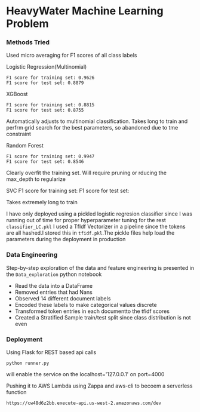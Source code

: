 # HeavyWater Machine Learning Problem

### Methods Tried

Used micro averaging for F1 scores of all class labels

Logistic Regression(Multinomial)
    
    F1 score for training set: 0.9626
    F1 score for test set: 0.8879

XGBoost

    F1 score for training set: 0.8815
    F1 score for test set: 0.8755
    
Automatically adjusts to multinomial classification. Takes long to train and perfrm grid search for the best parameters, so abandoned due to tme constraint
    
Random Forest

    F1 score for training set: 0.9947
    F1 score for test set: 0.8546

Clearly overfit the training set. Will require pruning or rducing the max_depth to regularize
    
SVC
    F1 score for training set: 
    F1 score for test set: 
    
 Takes extremely long to train

I have only deployed using a pickled logistic regresion classifier since I was running out of time for proper hyperparameter tuning for the rest `classifier_LC.pkl`
I used a TfIdf Vectorizer in a pipeline since the tokens are all hashed.I stored this in `tfidf.pkl`.The pickle files help load the parameters during the deployment in production



### Data Engineering

Step-by-step exploration of the data and feature engineering is presented in the `Data_exploration` python notebook

- Read the data into a DataFrame
- Removed entries that had Nans
- Observed 14 different document labels
- Encoded these labels to make categorical values discrete
- Transformed token entries in each documentto the tfidf scores
- Created a Stratified Sample train/test split since class distribution is not even


### Deployment

Using Flask for REST based api calls

    python runner.py

will enable the service on the localhost='127.0.0.1' on port=4000

Pushing it to AWS Lambda using Zappa and aws-cli to becoem a serverless function

    https://cw48d6z2bb.execute-api.us-west-2.amazonaws.com/dev


